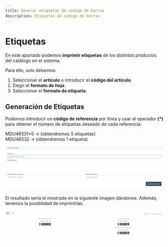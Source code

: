 ```yaml
---
title: Generar etiquetas de codigo de barras
description: Etiquetas de codigo de barras
---
```


# Etiquetas

En este apartado podemos **imprimir etiquetas** de los distintos productos del catálogo en el sistema.  

Para ello, solo debemos:  
1. Seleccionar el **artículo** o introducir el **código del artículo**.  
2. Elegir el **formato de hoja**.  
3. Seleccionar el **formato de etiqueta**.  

## Generación de Etiquetas

Podemos introducir un **código de referencia** por línea y usar el operador **(*)** para obtener el número de etiquetas deseado de cada referencia:

MDU46531*5  → (obtendremos 5 etiquetas)  
MDU46532    → (obtendremos 1 etiqueta)

![](../../../assets/articulos/barras1.png)

El resultado sería el mostrado en la siguiente imagen dándonos. Además, tenemos la posibilidad de imprimirlas. 

![](../../../assets/articulos/barras2.png)